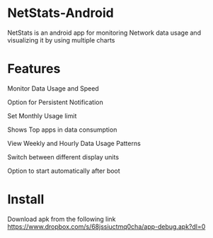 # NetStats-Android

NetStats is an android app for monitoring Network data usage and visualizing it by using multiple charts


# Features

Monitor Data Usage and Speed

Option for Persistent Notification

Set Monthly Usage limit

Shows Top apps in data consumption

View Weekly and Hourly Data Usage Patterns

Switch between different display units

Option to start automatically after boot


# Install

Download apk from the following link https://www.dropbox.com/s/68jssiuctmq0cha/app-debug.apk?dl=0 
